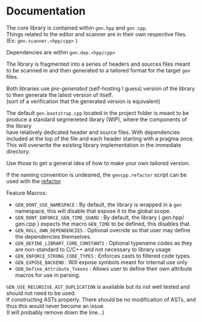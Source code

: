 # Documentation

The core library is contained within `gen.hpp` and `gen.cpp`.  
Things related to the editor and scanner are in their own respective files. (Ex: `gen.scanner.<hpp/cpp>` )

Dependencies are within `gen.dep.<hpp/cpp>`

The library is fragmented into a series of headers and sources files meant to be scanned in and then generated to a tailored format for the target
`gen` files.

Both libraries use *pre-generated* (self-hosting I guess) version of the library to then generate the latest version of itself.  
(sort of a verification that the generated version is equivalent)

The default `gen.bootstrap.cpp` located in the project folder is meant to be produce a standard segmeneted library (WIP), where the components of the library  
have relatively dedicated header and source files. With dependencies included at the top of the file and each header starting with a pragma once.  
This will overwrite the existing library implementation in the immediate directory.

Use those to get a general idea of how to make your own tailored version.

If the naming convention is undesired, the `gencpp.refactor` script can be used with the [refactor]()

Feature Macros:

* `GEN_DONT_USE_NAMESPACE` : By default, the library is wrapped in a `gen` namespace, this will disable that expose it to the global scope.
* `GEN_DONT_ENFORCE_GEN_TIME_GUARD` : By default, the library ( gen.hpp/ gen.cpp ) expects the macro `GEN_TIME` to be defined, this disables that.
* `GEN_ROLL_OWN_DEPENDENCIES` : Optional override so that user may define the dependencies themselves.
* `GEN_DEFINE_LIBRARY_CORE_CONSTANTS` : Optional typename codes as they are non-standard to C/C++ and not necessary to library usage
* `GEN_ENFORCE_STRONG_CODE_TYPES` : Enforces casts to filtered code types.
* `GEN_EXPOSE_BACKEND` : Will expose symbols meant for internal use only.
* `GEN_Define_Attribute_Tokens` : Allows user to define their own attribute macros for use in parsing.

`GEN_USE_RECURSIVE_AST_DUPLICATION` is available but its not well tested and should not need to be used.  
If constructing ASTs properly. There should be no modification of ASTs, and thus this would never become an issue.  
(I will probably remove down the line...)
